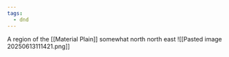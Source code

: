 ```yaml
---
tags:
  - dnd
---
```

A region of the [[Material Plain]] somewhat north north east
![[Pasted image 20250613111421.png]]